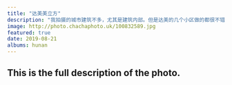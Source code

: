 ```yaml
---
title: "达美美立方"
description: "我拍摄的城市建筑不多，尤其是建筑内部。但是达美的几个小区做的都很不错，属于内有乾坤的一套。美立方就看起来像是太空船的内部，天空玻璃使用包围曝光拍摄下来。"
image: http://photo.chachaphoto.uk/100832589.jpg
featured: true
date: 2019-08-21
albums: hunan
---
```


## This is the full description of the photo.
